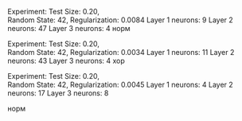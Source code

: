Experiment: 
Test Size: 0.20,  
Random State: 42, 
Regularization: 0.0084
Layer 1 neurons: 9
Layer 2 neurons: 47
Layer 3 neurons: 4
норм 

Experiment: 
Test Size: 0.20,  
Random State: 42, 
Regularization: 0.0034
Layer 1 neurons: 11
Layer 2 neurons: 43
Layer 3 neurons: 4
хор

Experiment: 
Test Size: 0.20,  
Random State: 42, 
Regularization: 0.0045
Layer 1 neurons: 4
Layer 2 neurons: 17
Layer 3 neurons: 8

норм 